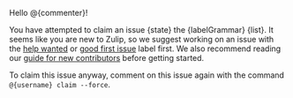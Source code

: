 Hello @{commenter}!

You have attempted to claim an issue {state} the {labelGrammar} {list}. It seems like you are new to Zulip, so we suggest working on an issue with the [help wanted](https://github.com/{repoOwner}/{repoName}/issues?q=is%3Aopen+is%3Aissue+no%3Aassignee+label%3A%22help+wanted%22) or [good first issue](https://github.com/{repoOwner}/{repoName}/issues?q=is%3Aopen+is%3Aissue+no%3Aassignee+label%3A%22good+first+issue%22) label first. We also recommend reading our [guide for new contributors](https://zulip.readthedocs.io/en/latest/overview/contributing.html) before getting started.

To claim this issue anyway, comment on this issue again with the command `@{username} claim --force`.

